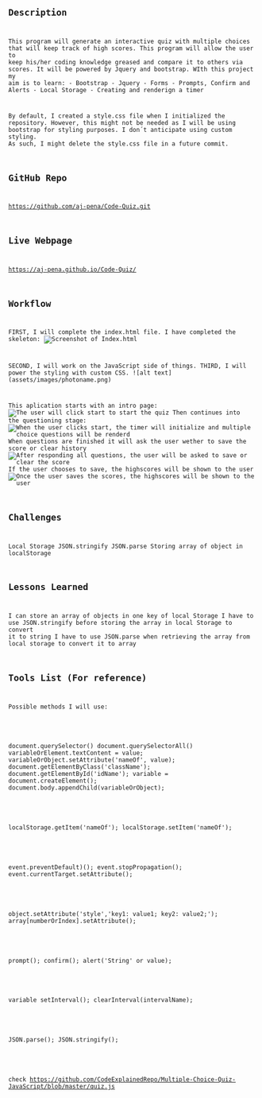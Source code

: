 # <Code Quiz>

## Description

This program will generate an interactive quiz with multiple choices that will keep track of high scores.
This program will allow the user to keep his/her coding knowledge greased and compare it to others via scores.
It will be powered by Jquery and bootstrap.
WIth this project my aim is to learn:
    - Bootstrap
    - Jquery
    - Forms
    - Prompts, Confirm and Alerts
    - Local Storage
    - Creating and renderign a timer

By default, I created a style.css file when I initialized the repository. However, this might not be needed as I will be using bootstrap for styling purposes. I don´t anticipate using custom styling.
As such, I might delete the style.css file in a future commit.


## GitHub Repo
https://github.com/aj-pena/Code-Quiz.git

## Live Webpage
https://aj-pena.github.io/Code-Quiz/

## Workflow
FIRST, I will complete the index.html file.
I have completed the skeleton: 
![Screenshot of Index.html](Assets/Images/Indexhtml.PNG)

SECOND, I will work on the JavaScript side of things.
THIRD, I will power the styling with custom CSS.
![alt text] (assets/images/photoname.png)

This aplication starts with an intro page:
![The user will click start to start the quiz](Assets/Images/StartQuiz.PNG)
Then continues into the questioning stage:
![When the user clicks start, the timer will initialize and multiple choice questions will be renderd](Assets/Images/Question1.PNG)
When questions are finished it will ask the user wether to save the score or clear history
![After responding all questions, the user will be asked to save or clear the score](Assets/Images/AllDone.PNG)
If the user chooses to save, the highscores will be shown to the user
![Once the user saves the scores, the highscores will be shown to the user](Assets/Images/Highscores.PNG)


## Challenges
Local Storage
JSON.stringify
JSON.parse
Storing array of object in localStorage

## Lessons Learned

I can store an array of objects in one key of local Storage
I have to use JSON.stringify before storing the array in local Storage to convert it to string
I have to use JSON.parse when retrieving the array from local storage to convert it to array

## Tools List (For reference)
Possible methods I will use:

<!-- Accessing HTML -->

document.querySelector()
document.querySelectorAll()
variableOrElement.textContent = value;
variableOrObject.setAttribute('nameOf', value);
document.getElementByClass('className');
document.getElementById('idName');
variable = document.createElement();
document.body.appendChild(variableOrObject);

<!-- Local Storage -->

localStorage.getItem('nameOf');
localStorage.setItem('nameOf');

<!-- Event -->

event.preventDefault)();
event.stopPropagation();
event.currentTarget.setAttribute();

<!-- Attributes -->

object.setAttribute('style','key1: value1; key2: value2;');
array[numberOrIndex].setAttribute();

<!-- Prompt / Confirm / Alert -->

prompt();
confirm();
alert('String' or value);

<!-- Interval -->

variable setInterval();
clearInterval(intervalName);

<!-- JSON -->

JSON.parse();
JSON.stringify();

<!-- Example from web -->
check https://github.com/CodeExplainedRepo/Multiple-Choice-Quiz-JavaScript/blob/master/quiz.js
